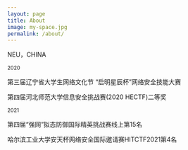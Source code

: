 ```yaml
---
layout: page
title: About
image: my-space.jpg
permalink: /about/
---
```


NEU，CHINA

<small>2020</small>

第三届辽宁省大学生网络文化节 “启明星辰杯”网络安全技能大赛

第四届河北师范大学信息安全挑战赛(2020 HECTF)二等奖

<small>2021</small>

第四届“强网”拟态防御国际精英挑战赛线上第15名

哈尔滨工业大学安天杯网络安全国际邀请赛HITCTF2021第4名

